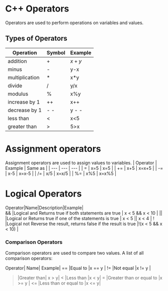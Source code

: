 # C++ Operators
Operators are used to perform operations on variables and values.

## Types of Operators
| Operation | Symbol | Example |
| --- | --- | --- |
| addition | +  | $x+y$ |
| minus | -  | y-x |
| multiplication | * | x*y |
| divide | / | y/x |
| modulus | % | x%y |
| increase by 1 | ++ | x++ |
| decrease by 1 |   - -  | y - - |
| less than | < | x<5 |
| greater than | > | 5>x |  

# Assignment operators
Assignment operators are used to assign values to variables.
| Operator | Example | Same as |
| --- | --- | --- |
| = | x=5 | x=5 |
| += | x+5 | x=x+5 |
| -= | x-5 | x=x-5 |
| /= | x/5 | x=x/5 |
| %= | x%5 | x=x%5 |

# Logical Operators


Operator|Name|Description|Example|	
&& |Logical and	Returns true if both statements are true |	x < 5 && x < 10 |
|| |Logical or	Returns true if one of the statements is true |	x < 5 || x < 4 |
!  |Logical not	Reverse the result, returns false if the result is true |!(x < 5 && x < 10) |
 



### Comparison Operators
Comparison operators are used to compare two values.
A list of all comparison operators:

Operator|	Name|	Example|
==	|Equal to	|x == y	|
!=	|Not equal	|x != y	|
>	|Greater than|	x > y|
<	|Less than	|x < y|
>=	|Greater than or equal to	|x >= y	|
<=	|Less than or equal to	|x <= y|